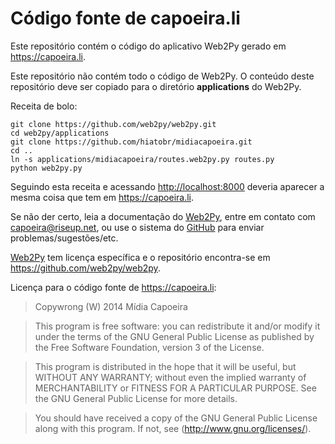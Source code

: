 Código fonte de capoeira.li
===

Este repositório contém o código do aplicativo Web2Py gerado em
<https://capoeira.li>.

Este repositório não contém todo o código de Web2Py. O conteúdo deste
repositório deve ser copiado para o diretório **applications** do Web2Py.

Receita de bolo:

```
git clone https://github.com/web2py/web2py.git
cd web2py/applications
git clone https://github.com/hiatobr/midiacapoeira.git
cd ..
ln -s applications/midiacapoeira/routes.web2py.py routes.py
python web2py.py
```

Seguindo esta receita e acessando <http://localhost:8000> deveria
aparecer a mesma coisa que tem em <https://capoeira.li>.

Se não der certo, leia a documentação do [Web2Py](http://web2py.com),
entre em contato com capoeira@riseup.net, ou use o sistema do [GitHub](https://github.com)
para enviar problemas/sugestões/etc.

[Web2Py](http://web2py.com) tem licença específica e o repositório
encontra-se em <https://github.com/web2py/web2py>.

Licença para o código fonte de <https://capoeira.li>:

> Copywrong (W) 2014 Mídia Capoeira

> This program is free software: you can redistribute it and/or modify
> it under the terms of the GNU General Public License as published by
> the Free Software Foundation, version 3 of the License.

> This program is distributed in the hope that it will be useful,
> but WITHOUT ANY WARRANTY; without even the implied warranty of
> MERCHANTABILITY or FITNESS FOR A PARTICULAR PURPOSE. See the
> GNU General Public License for more details.

> You should have received a copy of the GNU General Public License
> along with this program. If not, see (http://www.gnu.org/licenses/).

